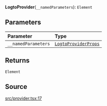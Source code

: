 **LogtoProvider**(`__namedParameters`): `Element`

## Parameters

| Parameter           | Type                                                                     |
| :------------------ | :----------------------------------------------------------------------- |
| `__namedParameters` | [`LogtoProviderProps`](../type-aliases/type-alias.LogtoProviderProps.md) |

## Returns

`Element`

## Source

[src/provider.tsx:17](https://github.com/logto-io/js/blob/54d7193/packages/react/src/provider.tsx#L17)
